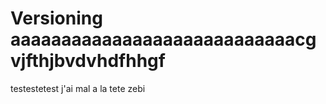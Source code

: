 # Versioning aaaaaaaaaaaaaaaaaaaaaaaaaaaacgvjfthjbvdvhdfhhgf
testestetest 
j'ai mal a la tete zebi

